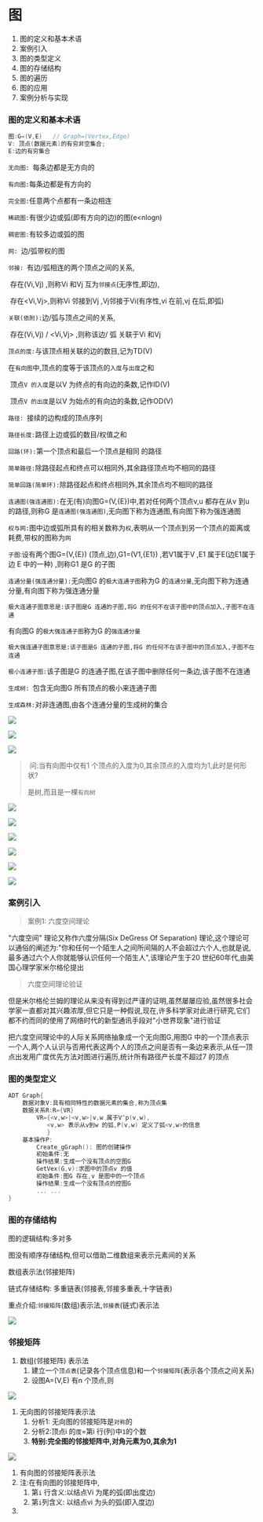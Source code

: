 # 图

1. 图的定义和基本术语
2. 案例引入
3. 图的类型定义
4. 图的存储结构
5. 图的遍历
6. 图的应用
7. 案例分析与实现



### 图的定义和基本术语

```c
图:G=(V,E)   // Graph=(Vertex,Edge)
V: 顶点(数据元素)的有穷非空集合;
E:边的有穷集合
```

`无向图: `每条边都是无方向的

`有向图:`每条边都是有方向的

`完全图:`任意两个点都有一条边相连

`稀疏图:`有很少边或弧(即有方向的边)的图(e<nlogn)

`稠密图:`有较多边或弧的图

`网: `边/弧带权的图

`邻接: `有边/弧相连的两个顶点之间的关系,

​	存在(Vi,Vj) ,则称Vi 和Vj 互为`邻接点`(无序性,即边),

​	存在<Vi,Vj>,则称Vi 邻接到Vj ,Vj邻接于Vi(有序性,vi 在前,vj 在后,即弧)

`关联(依附):`边/弧与顶点之间的关系,

​	存在(Vi,Vj) / <Vi,Vj> ,则称该边/ 弧 关联于Vi 和Vj

`顶点的度:`与该顶点相关联的边的数目,记为TD(V)

​	在`有向图`中,顶点的度等于该顶点的`入度`与`出度`之和

​	顶点`V 的入度`是以V 为终点的有向边的条数,记作ID(V)

​	顶点`V 的出度`是以V 为始点的有向边的条数,记作OD(V)

`路径: `接续的边构成的顶点序列

`路径长度:`路径上边或弧的数目/权值之和

`回路(环):`第一个顶点和最后一个顶点是相同 的路径

`简单路径:`除路径起点和终点可以相同外,其余路径顶点均不相同的路径

`简单回路(简单环):`除路径起点和终点相同外,其余顶点均不相同的路径

`连通图(强连通图):`在无(有)向图G=(V,{E})中,若对任何两个顶点v,u 都存在从v 到u 的路径,则称G 是`连通图(强连通图)`,无向图下称为连通图,有向图下称为强连通图

`权与网:`图中边或弧所具有的相关数称为`权`,表明从一个顶点到另一个顶点的距离或耗费,带权的图称为`网`

`子图`:设有两个图G=(V,{E}) (顶点,边),G1=(V1,{E1}) ,若V1属于V ,E1 属于E(边E1属于 边 E 中的一种) ,则称G1 是G 的子图

`连通分量(强连通分量):`无向图G 的`极大连通子图`称为G 的`连通分量`,无向图下称为连通分量,有向图下称为强连通分量

`极大连通子图意思是:该子图是G 连通的子图,将G 的任何不在该子图中的顶点加入,子图不在连通`

有向图G 的`极大强连通子图`称为G 的`强连通分量`

`极大强连通子图意思是:该子图是G 连通的子图,将G 的任何不在该子图中的顶点加入,子图不在连通`

`极小连通子图:`该子图是G 的连通子图,在该子图中删除任何一条边,该子图不在连通

`生成树: `包含无向图G 所有顶点的极小来连通子图

`生成森林:`对非连通图,由各个连通分量的生成树的集合



![](D:\学习\wanye\数据结构与算法\青岛大学-王卓\img\6-1.png)

![](D:\学习\wanye\数据结构与算法\青岛大学-王卓\img\6-2.png)

![](D:\学习\wanye\数据结构与算法\青岛大学-王卓\img\6-3.png)



> ​	问:当有向图中仅有1 个顶点的入度为0,其余顶点的入度均为1,此时是何形状?
>
> 是树,而且是一棵`有向树`

![](D:\学习\wanye\数据结构与算法\青岛大学-王卓\img\6-4.png)



![](D:\学习\wanye\数据结构与算法\青岛大学-王卓\img\6-5.png)



![](D:\学习\wanye\数据结构与算法\青岛大学-王卓\img\6-6.png)

![](D:\学习\wanye\数据结构与算法\青岛大学-王卓\img\6-7.png)

![](D:\学习\wanye\数据结构与算法\青岛大学-王卓\img\6-8.png)



![](D:\学习\wanye\数据结构与算法\青岛大学-王卓\img\6-9.png)



### 案例引入

> 案例1: 六度空间理论

"六度空间" 理论又称作六度分隔(Six DeGress Of Separation) 理论,这个理论可以通俗的阐述为:"你和任何一个陌生人之间所间隔的人不会超过六个人,也就是说,最多通过六个人你就能够认识任何一个陌生人",该理论产生于20 世纪60年代,由美国心理学家米尔格伦提出

> 六度空间理论验证

但是米尔格伦兰姆的理论从来没有得到过严谨的证明,虽然屡屡应验,虽然很多社会学家一直都对其兴趣浓厚,但它只是一种假说,现在,许多科学家对此进行研究,它们都不约而同的使用了网络时代的新型通讯手段对"小世界现象"进行验证

把六度空间理论中的人际关系网络抽象成一个无向图G,用图G 中的一个顶点表示一个人,两个人认识与否用代表这两个人的顶点之间是否有一条边来表示,从任一顶点出发用广度优先方法对图进行遍历,统计所有路径产长度不超过7 的顶点



### 图的类型定义

```c
ADT Graph{
    数据对象V:具有相同特性的数据元素的集合,称为顶点集
	数据关系R:R={VR}
    	VR={<v,w>|<v,w>|v,w 属于V^p(v,w),
           <v,w> 表示从v到w 的弧,P(v,w) 定义了弧<v,w>的信息
           }
    基本操作P:
    	Create_gGraph(): 图的创建操作
		初始条件:无
		操作结果:生成一个没有顶点的空图G
		GetVex(G,v):求图中的顶点v 的值
		初始条件:图G 存在,v 是图中的一个顶点
		操作结果:生成一个没有顶点的控图G
		... ...
}
```



### 图的存储结构

图的逻辑结构:多对多

图没有顺序存储结构,但可以借助二维数组来表示元素间的关系

数组表示法(邻接矩阵)

链式存储结构: 多重链表(邻接表,邻接多重表,十字链表)

重点介绍:`邻接矩阵`(数组)表示法,`邻接表`(链式)表示法

![](D:\学习\wanye\数据结构与算法\青岛大学-王卓\img\6-10.png)



### 邻接矩阵

1. 数组(邻接矩阵) 表示法
   1. 建立一个`顶点表`(记录各个顶点信息)和一个`邻接矩阵`(表示各个顶点之间关系)
   2. 设图A=(V,E) 有n 个顶点,则

![](D:\学习\wanye\数据结构与算法\青岛大学-王卓\img\6-11.png)

1. 无向图的邻接矩阵表示法
   1. 分析1: 无向图的邻接矩阵是`对称`的
   2. 分析2:顶点i 的`度`=第i 行(列)中`1`的个数
   3. **特别:完全图的邻接矩阵中,对角元素为0,其余为1**

![](D:\学习\wanye\数据结构与算法\青岛大学-王卓\img\6-12.png)

1. 有向图的邻接矩阵表示法
2. 注:在有向图的邻接矩阵中,
   1. 第`i` 行含义:以结点Vi 为尾的弧(即出度边)
   2. 第`i`列含义: 以结点vi 为头的弧(即入度边)
3. 